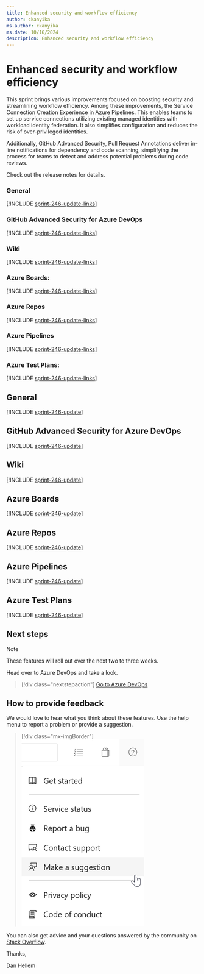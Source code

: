 ```yaml
---
title: Enhanced security and workflow efficiency
author: ckanyika
ms.author: ckanyika
ms.date: 10/16/2024
description: Enhanced security and workflow efficiency
---
```

# Enhanced security and workflow efficiency

This sprint brings various improvements focused on boosting security and streamlining workflow efficiency. Among these improvements, the Service Connection Creation Experience in Azure Pipelines. This enables teams to set up service connections utilizing existing managed identities with workload identity federation. It also simplifies configuration and reduces the risk of over-privileged identities.

Additionally, GitHub Advanced Security, Pull Request Annotations deliver in-line notifications for dependency and code scanning, simplifying the process for teams to detect and address potential problems during code reviews.

Check out the release notes for details.

### General

[!INCLUDE [sprint-246-update-links](includes/general/sprint-246-update-links.md)]

### GitHub Advanced Security for Azure DevOps

[!INCLUDE [sprint-246-update-links](includes/ghazdo/sprint-246-update-links.md)]

### Wiki

[!INCLUDE [sprint-246-update-links](includes/wiki/sprint-246-update-links.md)]

### Azure Boards:

[!INCLUDE [sprint-246-update-links](includes/boards/sprint-246-update-links.md)]

### Azure Repos

[!INCLUDE [sprint-246-update-links](includes/repos/sprint-246-update-links.md)]

### Azure Pipelines

[!INCLUDE [sprint-246-update-links](includes/pipelines/sprint-246-update-links.md)]

### Azure Test Plans:

[!INCLUDE [sprint-246-update-links](includes/testplans/sprint-246-update-links.md)]

## General

[!INCLUDE [sprint-246-update](includes/general/sprint-246-update.md)]

## GitHub Advanced Security for Azure DevOps

[!INCLUDE [sprint-246-update](includes/ghazdo/sprint-246-update.md)]

## Wiki

[!INCLUDE [sprint-246-update](includes/wiki/sprint-246-update.md)]

## Azure Boards

[!INCLUDE [sprint-246-update](includes/boards/sprint-246-update.md)]

## Azure Repos

[!INCLUDE [sprint-246-update](includes/repos/sprint-246-update.md)]

## Azure Pipelines

[!INCLUDE [sprint-246-update](includes/pipelines/sprint-246-update.md)]

## Azure Test Plans

[!INCLUDE [sprint-246-update](includes/testplans/sprint-246-update.md)]

## Next steps

> [!NOTE]
> These features will roll out over the next two to three weeks.

Head over to Azure DevOps and take a look.

> [!div class="nextstepaction"] 
> [Go to Azure DevOps](https://go.microsoft.com/fwlink/?LinkId=307137&campaign=o~msft~docs~product-vsts~release-notes)

## How to provide feedback

We would love to hear what you think about these features. Use the help menu to report a problem or provide a suggestion.

> [!div class="mx-imgBorder"] 
> ![Make a suggestion](../media/make-a-suggestion.png)

You can also get advice and your questions answered by the community on [Stack Overflow](https://stackoverflow.com/questions/tagged/azure-devops).

Thanks,

Dan Hellem
